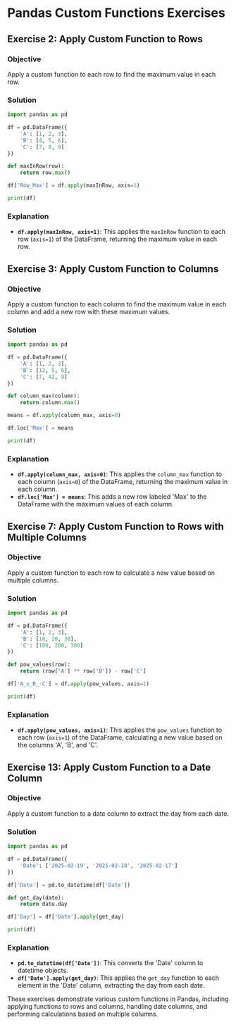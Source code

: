 # Pandas Custom Functions Exercises

## Exercise 2: Apply Custom Function to Rows

### Objective
Apply a custom function to each row to find the maximum value in each row.

### Solution
```python
import pandas as pd

df = pd.DataFrame({
    'A': [1, 2, 3],
    'B': [4, 5, 6],
    'C': [7, 8, 9]
})

def maxInRow(row):
    return row.max()

df['Row_Max'] = df.apply(maxInRow, axis=1)

print(df)
```

### Explanation
- **`df.apply(maxInRow, axis=1)`**: This applies the `maxInRow` function to each row (`axis=1`) of the DataFrame, returning the maximum value in each row.

## Exercise 3: Apply Custom Function to Columns

### Objective
Apply a custom function to each column to find the maximum value in each column and add a new row with these maximum values.

### Solution
```python
import pandas as pd

df = pd.DataFrame({
    'A': [1, 2, 3],
    'B': [12, 5, 6],
    'C': [7, 42, 9]
})

def column_max(column):
    return column.max()

means = df.apply(column_max, axis=0)

df.loc['Max'] = means

print(df)
```

### Explanation
- **`df.apply(column_max, axis=0)`**: This applies the `column_max` function to each column (`axis=0`) of the DataFrame, returning the maximum value in each column.
- **`df.loc['Max'] = means`**: This adds a new row labeled 'Max' to the DataFrame with the maximum values of each column.

## Exercise 7: Apply Custom Function to Rows with Multiple Columns

### Objective
Apply a custom function to each row to calculate a new value based on multiple columns.

### Solution
```python
import pandas as pd

df = pd.DataFrame({
    'A': [1, 2, 3],
    'B': [10, 20, 30],
    'C': [100, 200, 300]
})

def pow_values(row):
    return (row['A'] ** row['B']) - row['C']

df['A_x_B_-C'] = df.apply(pow_values, axis=1)

print(df)
```

### Explanation
- **`df.apply(pow_values, axis=1)`**: This applies the `pow_values` function to each row (`axis=1`) of the DataFrame, calculating a new value based on the columns 'A', 'B', and 'C'.

## Exercise 13: Apply Custom Function to a Date Column

### Objective
Apply a custom function to a date column to extract the day from each date.

### Solution
```python
import pandas as pd

df = pd.DataFrame({
    'Date': ['2025-02-19', '2025-02-18', '2025-02-17']
})

df['Date'] = pd.to_datetime(df['Date'])

def get_day(date):
    return date.day

df['Day'] = df['Date'].apply(get_day)

print(df)
```

### Explanation
- **`pd.to_datetime(df['Date'])`**: This converts the 'Date' column to datetime objects.
- **`df['Date'].apply(get_day)`**: This applies the `get_day` function to each element in the 'Date' column, extracting the day from each date.

These exercises demonstrate various custom functions in Pandas, including applying functions to rows and columns, handling date columns, and performing calculations based on multiple columns.

